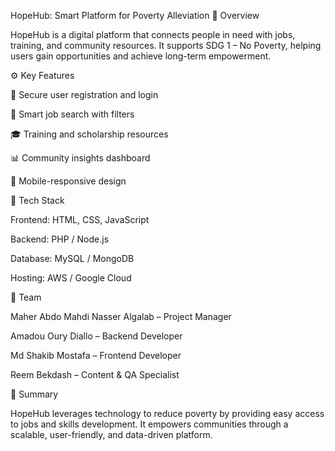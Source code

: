 HopeHub: Smart Platform for Poverty Alleviation
📘 Overview

HopeHub is a digital platform that connects people in need with jobs, training, and community resources.
It supports SDG 1 – No Poverty, helping users gain opportunities and achieve long-term empowerment.

⚙️ Key Features

🔐 Secure user registration and login

💼 Smart job search with filters

🎓 Training and scholarship resources

📊 Community insights dashboard

📱 Mobile-responsive design

🧩 Tech Stack

Frontend: HTML, CSS, JavaScript

Backend: PHP / Node.js

Database: MySQL / MongoDB

Hosting: AWS / Google Cloud

👥 Team

Maher Abdo Mahdi Nasser Algalab – Project Manager

Amadou Oury Diallo – Backend Developer

Md Shakib Mostafa – Frontend Developer

Reem Bekdash – Content & QA Specialist

🌱 Summary

HopeHub leverages technology to reduce poverty by providing easy access to jobs and skills development.
It empowers communities through a scalable, user-friendly, and data-driven platform.
